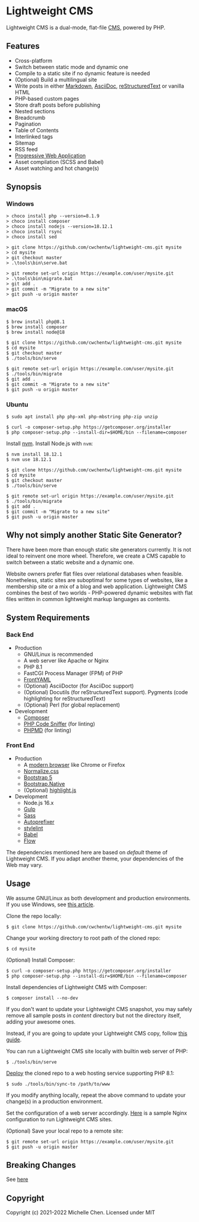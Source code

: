 # Lightweight CMS

Lightweight CMS is a dual-mode, flat-file [CMS](https://en.wikipedia.org/wiki/Content_management_system), powered by PHP.

## Features

* Cross-platform
* Switch between static mode and dynamic one
* Compile to a static site if no dynamic feature is needed
* (Optional) Build a multilingual site
* Write posts in either [Markdown](https://github.github.com/gfm/), [AsciiDoc](https://asciidoc.org/), [reStructuredText](https://docutils.sourceforge.io/rst.html) or vanilla HTML
* PHP-based custom pages
* Store draft posts before publishing
* Nested sections
* Breadcrumb
* Pagination
* Table of Contents
* Interlinked tags
* Sitemap
* RSS feed
* [Progressive Web Application](https://developer.mozilla.org/en-US/docs/Web/Progressive_web_apps)
* Asset compilation (SCSS and Babel)
* Asset watching and hot change(s)

## Synopsis

### Windows

```shell
> choco install php --version=8.1.9
> choco install composer
> choco install nodejs --version=18.12.1
> choco install rsync
> choco install sed
```

```shell
> git clone https://github.com/cwchentw/lightweight-cms.git mysite
> cd mysite
> git checkout master
> .\tools\bin\serve.bat
```

```shell
> git remote set-url origin https://example.com/user/mysite.git
> .\tools\bin\migrate.bat
> git add .
> git commit -m "Migrate to a new site"
> git push -u origin master
```

### macOS

```shell
$ brew install php@8.1
$ brew install composer
$ brew install node@18
```

```shell
$ git clone https://github.com/cwchentw/lightweight-cms.git mysite
$ cd mysite
$ git checkout master
$ ./tools/bin/serve
```

```shell
$ git remote set-url origin https://example.com/user/mysite.git
$ ./tools/bin/migrate
$ git add .
$ git commit -m "Migrate to a new site"
$ git push -u origin master
```

### Ubuntu

```shell
$ sudo apt install php php-xml php-mbstring php-zip unzip
```

```shell
$ curl -o composer-setup.php https://getcomposer.org/installer
$ php composer-setup.php --install-dir=$HOME/bin --filename=composer
```

Install [nvm](https://github.com/nvm-sh/nvm). Install Node.js with `nvm`:

```shell
$ nvm install 18.12.1
$ nvm use 18.12.1
```

```shell
$ git clone https://github.com/cwchentw/lightweight-cms.git mysite
$ cd mysite
$ git checkout master
$ ./tools/bin/serve
```

```shell
$ git remote set-url origin https://example.com/user/mysite.git
$ ./tools/bin/migrate
$ git add .
$ git commit -m "Migrate to a new site"
$ git push -u origin master
```

## Why not simply another Static Site Generator?

There have been more than enough static site generators currently. It is not ideal to reinvent one more wheel. Therefore, we create a CMS capable to switch between a static website and a dynamic one.

Website owners prefer flat files over relational databases when feasible. Nonetheless, static sites are suboptimal for some types of websites, like a membership site or a mix of a blog and web application. Lightweight CMS combines the best of two worlds - PHP-powered dynamic websites with flat files written in common lightweight markup languages as contents.

## System Requirements

### Back End

* Production
  * GNU/Linux is recommended
  * A web server like Apache or Nginx
  * PHP 8.1
  * FastCGI Process Manager (FPM) of PHP
  * [FrontYAML](https://github.com/mnapoli/FrontYAML)
  * (Optional) AsciiDoctor (for AsciiDoc support)
  * (Optional) Docutils (for reStructuredText support). Pygments (code highlighting for reStructuredText)
  * (Optional) Perl (for global replacement)
* Development
  * [Composer](https://getcomposer.org)
  * [PHP Code Sniffer](https://github.com/squizlabs/PHP_CodeSniffer) (for linting)
  * [PHPMD](https://phpmd.org) (for linting)

### Front End

* Production
  * A [modern browser](https://browsehappy.com) like Chrome or Firefox
  * [Normalize.css](https://necolas.github.io/normalize.css/)
  * [Bootstrap 5](https://getbootstrap.com)
  * [Bootstrap.Native](https://thednp.github.io/bootstrap.native/)
  * (Optional) [highlight.js](https://highlightjs.org)
* Development
  * Node.js 16.x
  * [Gulp](https://gulpjs.com/)
  * [Sass](https://sass-lang.com/)
  * [Autoprefixer](https://github.com/postcss/autoprefixer)
  * [stylelint](https://stylelint.io/)
  * [Babel](https://babeljs.io/)
  * [Flow](https://flow.org/en/)

The dependencies mentioned here are based on *default* theme of Lightweight CMS. If you adapt another theme, your dependencies of the Web may vary.

## Usage

We assume GNU/Linux as both development and production environments. If you use Windows, see [this article](https://lightweightcms.org/howto/run-lightweight-cms-on-windows/).

Clone the repo locally:

```shell
$ git clone https://github.com/cwchentw/lightweight-cms.git mysite
```

Change your working directory to root path of the cloned repo:

```shell
$ cd mysite
```

(Optional) Install Composer:

```shell
$ curl -o composer-setup.php https://getcomposer.org/installer
$ php composer-setup.php --install-dir=$HOME/bin --filename=composer
```

Install dependencies of Lightweight CMS with Composer:

```shell
$ composer install --no-dev
```

If you don't want to update your Lightweight CMS snapshot, you may safely remove all sample posts in *content* directory but not the directory itself, adding your awesome ones.

Instead, if you are going to update your Lightweight CMS copy, follow [this guide](https://lightweightcms.org/howto/upgrade-lightweight-cms/).

You can run a Lightweight CMS site locally with builtin web server of PHP:

```shell
$ ./tools/bin/serve
```

[Deploy](https://lightweightcms.org/deployment/) the cloned repo to a web hosting service supporting PHP 8.1:

```shell
$ sudo ./tools/bin/sync-to /path/to/www
```

If you modify anything locally, repeat the above command to update your change(s) in a production environment.

Set the configuration of a web server accordingly. [Here](/tools/etc/nginx.conf) is a sample Nginx configuration to run Lightweight CMS sites.

(Optional) Save your local repo to a remote site:

```
$ git remote set-url origin https://example.com/user/mysite.git
$ git push -u origin master
```

## Breaking Changes

See [here](/CHANGELOG.md)

## Copyright

Copyright (c) 2021-2022 Michelle Chen. Licensed under MIT
